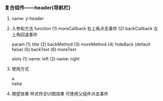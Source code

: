 ### 复合组件——header(导航栏)

1. name: y-header

2. 入参和方法
    function
	 (1) moreCallback
	 	 右上角点击事件
	 (2) backCallback
	 	 左上角回退事件

	param
	 (1) title
	 (2) backMethod 
	 (3) moreMethod
	 (4) hideBack (default false)
	 (5) backText
	 (6) moreText

	slots
	 (1) name: left
	 (2) name: right
 
3. 使用方式
	<y-header :backMethod="backMethod" :moreMethod="moreMethod" backText="返回" moreText="分享" :hideBack='hideBack' title="标题标题标题标题标题标题标题标题标题">
    	<div slot="left">a</div>
    	<div slot="right">hehe</div>
  	</y-header>

4. 期望效果
	样式符合UI图效果
	可使用父组件点击事件
	



